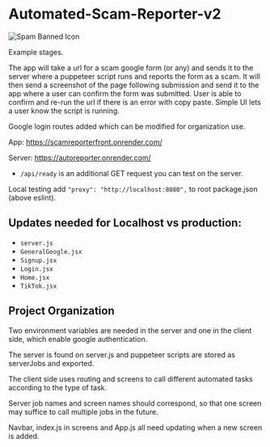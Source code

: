 # Automated-Scam-Reporter-v2

![Spam Banned Icon](https://github.com/AngelLozan/Automated-Scam-Reporter/blob/main/client/src/ban.png?raw=true)

Example stages. 

The app will take a url for a scam google form (or any) and sends it to the server where a puppeteer script runs and reports the form as a scam. It will then send a screenshot of the page following submission and send it to the app where a user can confirm the form was submitted. User is able to confirm and re-run the url if there is an error with copy paste. Simple UI lets a user know the script is running.

Google login routes added which can be modified for organization use.

App: https://scamreporterfront.onrender.com/

Server: https://autoreporter.onrender.com/

- `/api/ready` is an additional GET request you can test on the server. 
  
Local testing add   `"proxy": "http://localhost:8080",` to root package.json (above eslint).

## Updates needed for Localhost vs production:

- `server.js`
- `GeneralGoogle.jsx`
- `Signup.jsx`
- `Login.jsx`
- `Home.jsx`
- `TikTok.jsx`
  

## Project Organization

Two environment variables are needed in the server and one in the client side, which enable google authentication. 

The server is found on server.js and puppeteer scripts are stored as serverJobs and exported. 

The client side uses routing and screens to call different automated tasks according to the type of task.

Server job names and screen names should correspond, so that one screen may suffice to call multiple jobs in the future. 

Navbar, index.js in screens and App.js all need updating when a new screen is added. 



  


